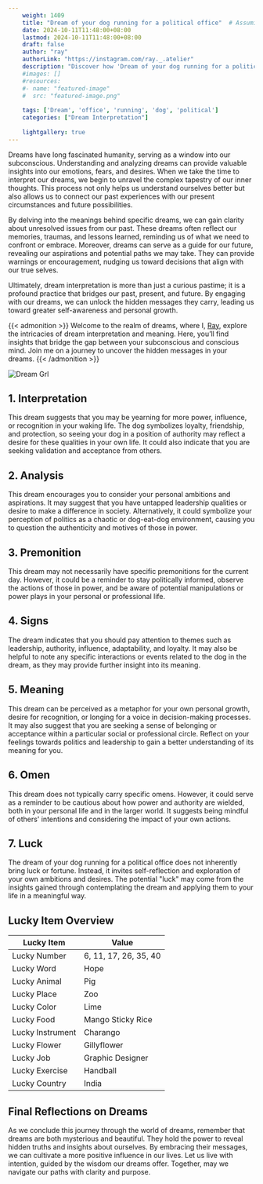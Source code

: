 ```yaml
---
    weight: 1409
    title: "Dream of your dog running for a political office"  # Assuming 'title' column exists
    date: 2024-10-11T11:48:00+08:00
    lastmod: 2024-10-11T11:48:00+08:00
    draft: false
    author: "ray"
    authorLink: "https://instagram.com/ray._.atelier"
    description: "Discover how 'Dream of your dog running for a political office' can interpret your future and uncover its significant meanings in your life."
    #images: []
    #resources:
    #- name: "featured-image"
    #  src: "featured-image.png"
    
    tags: ['Dream', 'office', 'running', 'dog', 'political']
    categories: ["Dream Interpretation"]
    
    lightgallery: true
---
```

    
Dreams have long fascinated humanity, serving as a window into our subconscious. Understanding and analyzing dreams can provide valuable insights into our emotions, fears, and desires. When we take the time to interpret our dreams, we begin to unravel the complex tapestry of our inner thoughts. This process not only helps us understand ourselves better but also allows us to connect our past experiences with our present circumstances and future possibilities.

By delving into the meanings behind specific dreams, we can gain clarity about unresolved issues from our past. These dreams often reflect our memories, traumas, and lessons learned, reminding us of what we need to confront or embrace. Moreover, dreams can serve as a guide for our future, revealing our aspirations and potential paths we may take. They can provide warnings or encouragement, nudging us toward decisions that align with our true selves.

Ultimately, dream interpretation is more than just a curious pastime; it is a profound practice that bridges our past, present, and future. By engaging with our dreams, we can unlock the hidden messages they carry, leading us toward greater self-awareness and personal growth.

{{< admonition >}}
Welcome to the realm of dreams, where I, [Ray](https://instagram.com/ray._.atelier), explore the intricacies of dream interpretation and meaning. Here, you’ll find insights that bridge the gap between your subconscious and conscious mind. Join me on a journey to uncover the hidden messages in your dreams.
{{< /admonition >}}

![Dream Grl](https://cdn.pixabay.com/photo/2017/11/02/03/35/gothic-2910057_1280.jpg "Dream Grl")

## 1. Interpretation
 This dream suggests that you may be yearning for more power, influence, or recognition in your waking life. The dog symbolizes loyalty, friendship, and protection, so seeing your dog in a position of authority may reflect a desire for these qualities in your own life. It could also indicate that you are seeking validation and acceptance from others.

## 2. Analysis
 This dream encourages you to consider your personal ambitions and aspirations. It may suggest that you have untapped leadership qualities or desire to make a difference in society. Alternatively, it could symbolize your perception of politics as a chaotic or dog-eat-dog environment, causing you to question the authenticity and motives of those in power.

## 3. Premonition
 This dream may not necessarily have specific premonitions for the current day. However, it could be a reminder to stay politically informed, observe the actions of those in power, and be aware of potential manipulations or power plays in your personal or professional life.

## 4. Signs
 The dream indicates that you should pay attention to themes such as leadership, authority, influence, adaptability, and loyalty. It may also be helpful to note any specific interactions or events related to the dog in the dream, as they may provide further insight into its meaning.

## 5. Meaning
 This dream can be perceived as a metaphor for your own personal growth, desire for recognition, or longing for a voice in decision-making processes. It may also suggest that you are seeking a sense of belonging or acceptance within a particular social or professional circle. Reflect on your feelings towards politics and leadership to gain a better understanding of its meaning for you.

## 6. Omen
 This dream does not typically carry specific omens. However, it could serve as a reminder to be cautious about how power and authority are wielded, both in your personal life and in the larger world. It suggests being mindful of others' intentions and considering the impact of your own actions.

## 7. Luck
 The dream of your dog running for a political office does not inherently bring luck or fortune. Instead, it invites self-reflection and exploration of your own ambitions and desires. The potential "luck" may come from the insights gained through contemplating the dream and applying them to your life in a meaningful way.

## Lucky Item Overview
| Lucky Item          | Value              |
|---------------|--------------------|
| Lucky Number        | 6, 11, 17, 26, 35, 40  |
| Lucky Word          | Hope |
| Lucky Animal        | Pig |
| Lucky Place         | Zoo     |
| Lucky Color         | Lime     |
| Lucky Food          | Mango Sticky Rice      |
| Lucky Instrument    | Charango |
| Lucky Flower        | Gillyflower    |
| Lucky Job           | Graphic Designer       |
| Lucky Exercise      | Handball  |
| Lucky Country       | India    |


##  Final Reflections on Dreams

As we conclude this journey through the world of dreams, remember that dreams are both mysterious and beautiful. They hold the power to reveal hidden truths and insights about ourselves. By embracing their messages, we can cultivate a more positive influence in our lives. Let us live with intention, guided by the wisdom our dreams offer. Together, may we navigate our paths with clarity and purpose.
